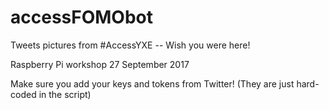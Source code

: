 # accessFOMObot
Tweets pictures from #AccessYXE -- Wish you were here!

Raspberry Pi workshop 27 September 2017

Make sure you add your keys and tokens from Twitter! (They are just hard-coded in the script)
